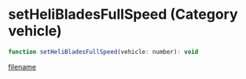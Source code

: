 # setHeliBladesFullSpeed (Category vehicle)

```js
function setHeliBladesFullSpeed(vehicle: number): void
```

[filename](setHeliBladesFullSpeed_m.md ':include')
